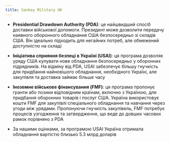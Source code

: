 ```yaml
---
title: Sankey Military UK
---
```

- **Presidential Drawdown Authority (PDA)**: це найшвидший спосіб доставки військової допомоги. Президент може дозволити передачу наявного оборонного обладнання США безпосередньо зі складів США. Він ідеально підходить для негайних потреб, але обмежений доступністю на складі

- **Ініціатива сприяння безпеці в Україні (USAI)**: ця програма дозволяє уряду США купувати нове обладнання безпосередньо у оборонних підрядників. На відміну від PDA, USAI забезпечує більшу гнучкість для придбання найновішого обладнання, необхідного Україні, але закупівля та доставка займає більше часу

- **Іноземне військове фінансування (FMF)**: ця програма пропонує гранти або позики відповідним країнам, включно з Україною, для придбання оборонних товарів і послуг США. Україна використовує кошти FMF для закупівлі спеціального обладнання та навчання через угоди між урядами. Пропонуючи гнучкість закупівель, FMF потребує процесів узгодження та затвердження, що веде до довших часових рамок порівняно з PDA

- За нашими оцінками, за програмою USAI Україна отримала обладнання вартістю близько 5.3 млрд доларів
